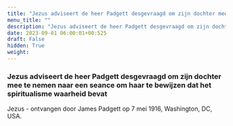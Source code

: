 ```yaml
---
title: "Jezus adviseert de heer Padgett desgevraagd om zijn dochter mee te nemen naar een seance om haar te bewijzen dat het spiritualisme waarheid bevat"
menu_title: ""
description: "Jezus adviseert de heer Padgett desgevraagd om zijn dochter mee te nemen naar een seance om haar te bewijzen dat het spiritualisme waarheid bevat"
date: 2023-09-01 06:00:01+00:525
draft: False
hidden: True
weight:
---
```

### Jezus adviseert de heer Padgett desgevraagd om zijn dochter mee te nemen naar een seance om haar te bewijzen dat het spiritualisme waarheid bevat

Jezus - ontvangen door James Padgett op 7 mei 1916, Washington, DC, USA.
